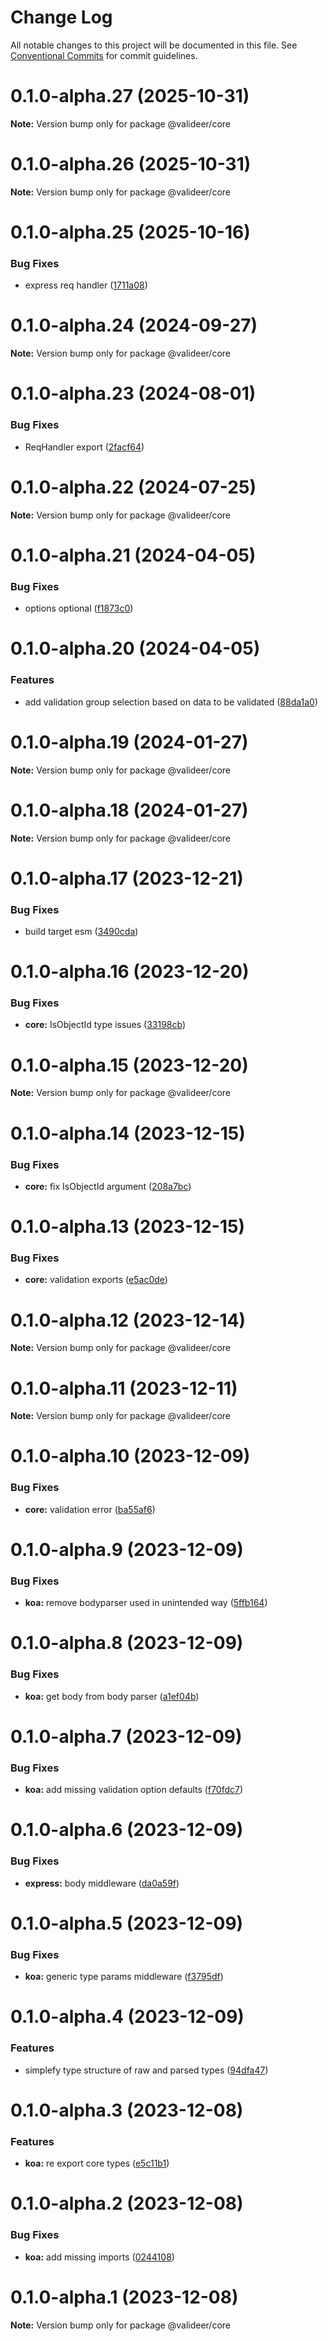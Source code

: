 # Change Log

All notable changes to this project will be documented in this file.
See [Conventional Commits](https://conventionalcommits.org) for commit guidelines.

# 0.1.0-alpha.27 (2025-10-31)

**Note:** Version bump only for package @valideer/core

# 0.1.0-alpha.26 (2025-10-31)

**Note:** Version bump only for package @valideer/core

# 0.1.0-alpha.25 (2025-10-16)

### Bug Fixes

- express req handler ([1711a08](https://github.com/LiamEderzeel/valideer/commit/1711a08f6a28a3f4aa77dcfb7e69b01ff49d9a9c))

# 0.1.0-alpha.24 (2024-09-27)

**Note:** Version bump only for package @valideer/core

# 0.1.0-alpha.23 (2024-08-01)

### Bug Fixes

- ReqHandler export ([2facf64](https://github.com/LiamEderzeel/valideer/commit/2facf646126018b3313cbb648435930ed5244285))

# 0.1.0-alpha.22 (2024-07-25)

**Note:** Version bump only for package @valideer/core

# 0.1.0-alpha.21 (2024-04-05)

### Bug Fixes

- options optional ([f1873c0](https://github.com/LiamEderzeel/valideer/commit/f1873c0b03507fe626d2dcdd4d2558c336cb9c5e))

# 0.1.0-alpha.20 (2024-04-05)

### Features

- add validation group selection based on data to be validated ([88da1a0](https://github.com/LiamEderzeel/valideer/commit/88da1a0e7eecc9bd44d88b447379e7463f192ed7))

# 0.1.0-alpha.19 (2024-01-27)

**Note:** Version bump only for package @valideer/core

# 0.1.0-alpha.18 (2024-01-27)

**Note:** Version bump only for package @valideer/core

# 0.1.0-alpha.17 (2023-12-21)

### Bug Fixes

- build target esm ([3490cda](https://github.com/LiamEderzeel/valideer/commit/3490cda6f5d4cd59fd4afd791e15265a7fff4e67))

# 0.1.0-alpha.16 (2023-12-20)

### Bug Fixes

- **core:** IsObjectId type issues ([33198cb](https://github.com/LiamEderzeel/valideer/commit/33198cbbde5546d0fb005e4abf4d18dbed136947))

# 0.1.0-alpha.15 (2023-12-20)

**Note:** Version bump only for package @valideer/core

# 0.1.0-alpha.14 (2023-12-15)

### Bug Fixes

- **core:** fix IsObjectId argument ([208a7bc](https://github.com/LiamEderzeel/valideer/commit/208a7bc67a7b7c8a5bb2b72bea17a2fefd1dbf35))

# 0.1.0-alpha.13 (2023-12-15)

### Bug Fixes

- **core:** validation exports ([e5ac0de](https://github.com/LiamEderzeel/valideer/commit/e5ac0de03645bcb04dc59051a6f9c97ccd4bd32a))

# 0.1.0-alpha.12 (2023-12-14)

**Note:** Version bump only for package @valideer/core

# 0.1.0-alpha.11 (2023-12-11)

**Note:** Version bump only for package @valideer/core

# 0.1.0-alpha.10 (2023-12-09)

### Bug Fixes

- **core:** validation error ([ba55af6](https://github.com/LiamEderzee/valideer/commit/ba55af69eb800d363f6a9e447c07ed4a3eafb582))

# 0.1.0-alpha.9 (2023-12-09)

### Bug Fixes

- **koa:** remove bodyparser used in unintended way ([5ffb164](https://github.com/LiamEderzee/valideer/commit/5ffb1640fd044d5c78cfa8282d8f36c914d8d5ed))

# 0.1.0-alpha.8 (2023-12-09)

### Bug Fixes

- **koa:** get body from body parser ([a1ef04b](https://github.com/LiamEderzee/valideer/commit/a1ef04b3686759476c19dd5ebc7ffb259eea4f61))

# 0.1.0-alpha.7 (2023-12-09)

### Bug Fixes

- **koa:** add missing validation option defaults ([f70fdc7](https://github.com/LiamEderzee/valideer/commit/f70fdc757e5c0ea00b94439cc8ff024ded4d3594))

# 0.1.0-alpha.6 (2023-12-09)

### Bug Fixes

- **express:** body middleware ([da0a59f](https://github.com/LiamEderzee/valideer/commit/da0a59fe1ee25ecbdcdeb22189dc0794f5b91db9))

# 0.1.0-alpha.5 (2023-12-09)

### Bug Fixes

- **koa:** generic type params middleware ([f3795df](https://github.com/LiamEderzee/valideer/commit/f3795df6112bb8eac93b02191d092954ba78e097))

# 0.1.0-alpha.4 (2023-12-09)

### Features

- simplefy type structure of raw and parsed types ([94dfa47](https://github.com/LiamEderzee/valideer/commit/94dfa47ab12229739d06d4c0c0584e8c26bf23ba))

# 0.1.0-alpha.3 (2023-12-08)

### Features

- **koa:** re export core types ([e5c11b1](https://github.com/LiamEderzee/valideer/commit/e5c11b11729b7217f8a50082389fb59aa71dcdf1))

# 0.1.0-alpha.2 (2023-12-08)

### Bug Fixes

- **koa:** add missing imports ([0244108](https://github.com/LiamEderzee/valideer/commit/02441081f544c77923549c11b4757b0011051cb5))

# 0.1.0-alpha.1 (2023-12-08)

**Note:** Version bump only for package @valideer/core
